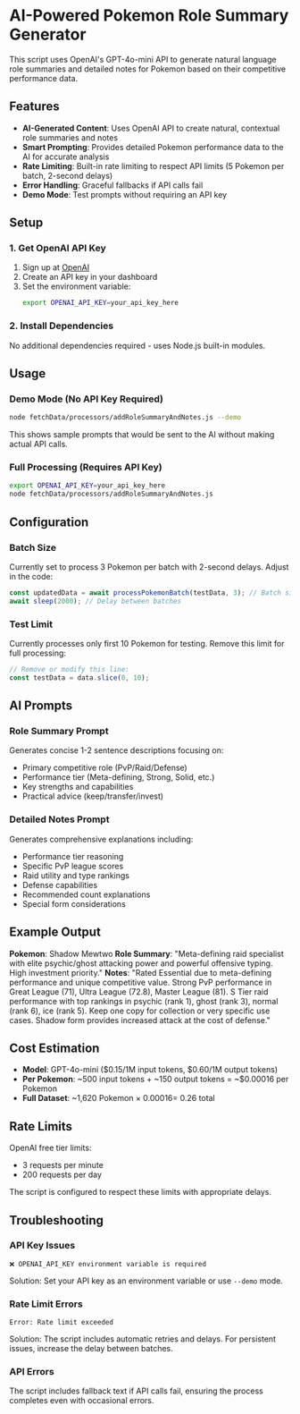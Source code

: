 # AI-Powered Pokemon Role Summary Generator

This script uses OpenAI's GPT-4o-mini API to generate natural language role summaries and detailed notes for Pokemon based on their competitive performance data.

## Features

- **AI-Generated Content**: Uses OpenAI API to create natural, contextual role summaries and notes
- **Smart Prompting**: Provides detailed Pokemon performance data to the AI for accurate analysis
- **Rate Limiting**: Built-in rate limiting to respect API limits (5 Pokemon per batch, 2-second delays)
- **Error Handling**: Graceful fallbacks if API calls fail
- **Demo Mode**: Test prompts without requiring an API key

## Setup

### 1. Get OpenAI API Key

1. Sign up at [OpenAI](https://platform.openai.com/)
2. Create an API key in your dashboard
3. Set the environment variable:
   ```bash
   export OPENAI_API_KEY=your_api_key_here
   ```

### 2. Install Dependencies

No additional dependencies required - uses Node.js built-in modules.

## Usage

### Demo Mode (No API Key Required)

```bash
node fetchData/processors/addRoleSummaryAndNotes.js --demo
```

This shows sample prompts that would be sent to the AI without making actual API calls.

### Full Processing (Requires API Key)

```bash
export OPENAI_API_KEY=your_api_key_here
node fetchData/processors/addRoleSummaryAndNotes.js
```

## Configuration

### Batch Size

Currently set to process 3 Pokemon per batch with 2-second delays. Adjust in the code:

```javascript
const updatedData = await processPokemonBatch(testData, 3); // Batch size
await sleep(2000); // Delay between batches
```

### Test Limit

Currently processes only first 10 Pokemon for testing. Remove this limit for full processing:

```javascript
// Remove or modify this line:
const testData = data.slice(0, 10);
```

## AI Prompts

### Role Summary Prompt

Generates concise 1-2 sentence descriptions focusing on:

- Primary competitive role (PvP/Raid/Defense)
- Performance tier (Meta-defining, Strong, Solid, etc.)
- Key strengths and capabilities
- Practical advice (keep/transfer/invest)

### Detailed Notes Prompt

Generates comprehensive explanations including:

- Performance tier reasoning
- Specific PvP league scores
- Raid utility and type rankings
- Defense capabilities
- Recommended count explanations
- Special form considerations

## Example Output

**Pokemon**: Shadow Mewtwo
**Role Summary**: "Meta-defining raid specialist with elite psychic/ghost attacking power and powerful offensive typing. High investment priority."
**Notes**: "Rated Essential due to meta-defining performance and unique competitive value. Strong PvP performance in Great League (71), Ultra League (72.8), Master League (81). S Tier raid performance with top rankings in psychic (rank 1), ghost (rank 3), normal (rank 6), ice (rank 5). Keep one copy for collection or very specific use cases. Shadow form provides increased attack at the cost of defense."

## Cost Estimation

- **Model**: GPT-4o-mini ($0.15/1M input tokens, $0.60/1M output tokens)
- **Per Pokemon**: ~500 input tokens + ~150 output tokens = ~$0.00016 per Pokemon
- **Full Dataset**: ~1,620 Pokemon × $0.00016 = ~$0.26 total

## Rate Limits

OpenAI free tier limits:

- 3 requests per minute
- 200 requests per day

The script is configured to respect these limits with appropriate delays.

## Troubleshooting

### API Key Issues

```
❌ OPENAI_API_KEY environment variable is required
```

Solution: Set your API key as an environment variable or use `--demo` mode.

### Rate Limit Errors

```
Error: Rate limit exceeded
```

Solution: The script includes automatic retries and delays. For persistent issues, increase the delay between batches.

### API Errors

The script includes fallback text if API calls fail, ensuring the process completes even with occasional errors.
